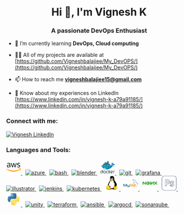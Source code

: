<h1 align="center">Hi 👋, I'm Vignesh K</h1>
<h3 align="center">A passionate DevOps Enthusiast</h3>

- 🌱 I’m currently learning **DevOps, Cloud computing**

- 👨‍💻 All of my projects are available at [https://github.com/Vigneshbalajiee/My_DevOPS/](https://github.com/Vigneshbalajiee/My_DevOPS/)

- 📫 How to reach me **vigneshbalajiee15@gmail.com**

- 📄 Know about my experiences on LinkedIn [https://www.linkedin.com/in/vignesh-k-a79a91185/](https://www.linkedin.com/in/vignesh-k-a79a91185/)

<h3 align="left">Connect with me:</h3>
<p align="left">
<a href="https://linkedin.com/in/vignesh-k-a79a91185/" target="blank"><img align="center" src="https://raw.githubusercontent.com/rahuldkjain/github-profile-readme-generator/master/src/images/icons/Social/linked-in-alt.svg" alt="Vignesh LinkedIn" height="30" width="40" /></a>
</p>

<h3 align="left">Languages and Tools:</h3>
<p align="left"> 
<a href="https://aws.amazon.com" target="_blank" rel="noreferrer"> 
<img src="https://raw.githubusercontent.com/devicons/devicon/master/icons/amazonwebservices/amazonwebservices-original-wordmark.svg" alt="aws" width="40" height="40"/> </a> &nbsp;
<a href="https://azure.microsoft.com/en-in/" target="_blank" rel="noreferrer"> 
<img src="https://www.vectorlogo.zone/logos/microsoft_azure/microsoft_azure-icon.svg" alt="azure" width="40" height="40"/> </a> &nbsp;
<a href="https://www.gnu.org/software/bash/" target="_blank" rel="noreferrer"> 
<img src="https://www.vectorlogo.zone/logos/gnu_bash/gnu_bash-icon.svg" alt="bash" width="40" height="40"/> </a> &nbsp;
<a href="https://www.blender.org/" target="_blank" rel="noreferrer"> 
<img src="https://download.blender.org/branding/community/blender_community_badge_white.svg" alt="blender" width="40" height="40"/> </a> &nbsp;
<a href="https://www.docker.com/" target="_blank" rel="noreferrer"> 
<img src="https://raw.githubusercontent.com/devicons/devicon/master/icons/docker/docker-original-wordmark.svg" alt="docker" width="40" height="40"/> </a> &nbsp;
<a href="https://git-scm.com/" target="_blank" rel="noreferrer"> 
<img src="https://www.vectorlogo.zone/logos/git-scm/git-scm-icon.svg" alt="git" width="40" height="40"/> </a> &nbsp;
<a href="https://grafana.com" target="_blank" rel="noreferrer"> 
<img src="https://www.vectorlogo.zone/logos/grafana/grafana-icon.svg" alt="grafana" width="40" height="40"/> </a> &nbsp;
<a href="https://www.adobe.com/in/products/illustrator.html" target="_blank" rel="noreferrer"> 
<img src="https://www.vectorlogo.zone/logos/adobe_illustrator/adobe_illustrator-icon.svg" alt="illustrator" width="40" height="40"/> </a> &nbsp;
<a href="https://www.jenkins.io" target="_blank" rel="noreferrer"> 
<img src="https://www.vectorlogo.zone/logos/jenkins/jenkins-icon.svg" alt="jenkins" width="40" height="40"/> </a> &nbsp;
<a href="https://kubernetes.io" target="_blank" rel="noreferrer"> 
<img src="https://www.vectorlogo.zone/logos/kubernetes/kubernetes-icon.svg" alt="kubernetes" width="40" height="40"/> </a> &nbsp;
<a href="https://www.linux.org/" target="_blank" rel="noreferrer"> 
<img src="https://raw.githubusercontent.com/devicons/devicon/master/icons/linux/linux-original.svg" alt="linux" width="40" height="40"/> </a> &nbsp;
<a href="https://www.mysql.com/" target="_blank" rel="noreferrer"> 
<img src="https://raw.githubusercontent.com/devicons/devicon/master/icons/mysql/mysql-original-wordmark.svg" alt="mysql" width="40" height="40"/> </a> &nbsp;
<a href="https://www.nginx.com" target="_blank" rel="noreferrer"> 
<img src="https://raw.githubusercontent.com/devicons/devicon/master/icons/nginx/nginx-original.svg" alt="nginx" width="40" height="40"/> </a> &nbsp;
<a href="https://www.photoshop.com/en" target="_blank" rel="noreferrer"> 
<img src="https://raw.githubusercontent.com/devicons/devicon/master/icons/photoshop/photoshop-line.svg" alt="photoshop" width="40" height="40"/> </a> &nbsp;
<a href="https://www.python.org" target="_blank" rel="noreferrer"> 
<img src="https://raw.githubusercontent.com/devicons/devicon/master/icons/python/python-original.svg" alt="python" width="40" height="40"/> </a> &nbsp;
<a href="https://unity.com/" target="_blank" rel="noreferrer"> 
<img src="https://www.vectorlogo.zone/logos/unity3d/unity3d-icon.svg" alt="unity" width="40" height="40"/> </a> &nbsp;
<a href="https://www.terraform.io/" target="_blank" rel="noreferrer"> 
<img src="https://www.vectorlogo.zone/logos/terraformio/terraformio-icon.svg" alt="terraform" width="40" height="40"/> </a> &nbsp;
<a href="https://www.ansible.com/" target="_blank" rel="noreferrer"> 
<img src="https://www.vectorlogo.zone/logos/ansible/ansible-icon.svg" alt="ansible" width="40" height="40"/> </a> &nbsp;
<a href="https://argo-cd.readthedocs.io/en/stable/" target="_blank" rel="noreferrer"> 
<img src="https://www.vectorlogo.zone/logos/argoproj/argoproj-icon.svg" alt="argocd" width="40" height="40"/> </a> &nbsp;
<a href="https://www.sonarqube.org/" target="_blank" rel="noreferrer"> 
<img src="https://www.vectorlogo.zone/logos/sonarsource/sonarsource-icon.svg" alt="sonarqube" width="40" height="40"/> </a> &nbsp;
</p>
